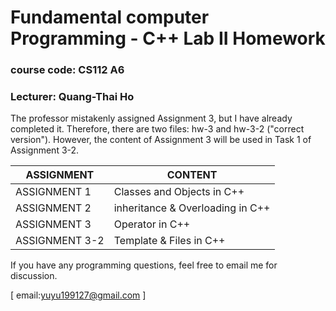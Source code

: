 # Fundamental computer Programming - C++ Lab II Homework
### course code: CS112 A6
### Lecturer: Quang-Thai Ho

The professor mistakenly assigned Assignment 3, but I have already completed it. 
Therefore, there are two files: hw-3 and hw-3-2 ("correct version").
However, the content of Assignment 3 will be used in Task 1 of Assignment 3-2.

|ASSIGNMENT|CONTENT|
|----------|-------|
|ASSIGNMENT 1|Classes and Objects in C++|
|ASSIGNMENT 2|inheritance & Overloading in C++|
|ASSIGNMENT 3|Operator in C++|
|ASSIGNMENT 3-2|Template & Files in C++|

If you have any programming questions, feel free to email me for discussion.

[ email:yuyu199127@gmail.com ]
